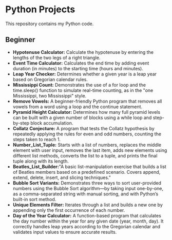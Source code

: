 # Python Projects

This repository contains my Python code.

## Beginner

- **Hypotenuse Calculator:** Calculate the hypotenuse by entering the lengths of the two legs of a right triangle.
- **Event Time Calculator:** Calculates the end time by adding event duration (in minutes) to the starting time (hours and minutes).
- **Leap Year Checker:** Determines whether a given year is a leap year based on Gregorian calendar rules.
- **Mississippi Count:** Demonstrates the use of a for loop and the time.sleep() function to simulate real-time counting, as in the "one Mississippi, two Mississippi" style.
- **Remove Vowels:** A beginner-friendly Python program that removes all vowels from a word using a loop and the continue statement.
- **Pyramid Height Calculator:** Determines how many full pyramid levels can be built with a given number of blocks using a while loop and step-by-step block accumulation.
- **Collatz Conjecture:** A program that tests the Collatz hypothesis by repeatedly applying the rules for even and odd numbers, counting the steps taken to reach 1.
- **Number_List_Tuple:** Starts with a list of numbers, replaces the middle element with user input, removes the last item, adds new elements using different list methods, converts the list to a tuple, and prints the final tuple along with its length.
- **Beatles_List_Builder:**"A basic list-manipulation exercise that builds a list of Beatles members based on a predefined scenario. Covers append, extend, delete, insert, and slicing techniques."
- **Bubble Sort Variants:** Demonstrates three ways to sort user-provided numbers using the Bubble Sort algorithm—by taking input one-by-one, as a comma-separated string with manual sorting, and with Python’s built-in sort method.
- **Unique Elements Filter:** Iterates through a list and builds a new one by appending only the first occurrence of each number.
- **Day of the Year Calculator:** A function-based program that calculates the day number within the year for any given date (year, month, day). It correctly handles leap years according to the Gregorian calendar and validates input values to ensure accurate results.


